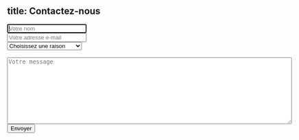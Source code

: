 title: <i class="icon icon-contact"></i>Contactez-nous
----
<form action="/back/send" enctype="application/x-www-form-urlencoded"
        method="POST">
 <div class="row">
     <div class="col-xs-8">
          <div class="form-group">
            <input type="text" class="form-control" placeholder="Votre nom" autofocus="autofocus" id="user-name" name="name" />
          </div>
          <div class="form-group">
            <input type="email" class="form-control" placeholder="Votre adresse e-mail" id="user-email" name="email" />
          </div>
          <div class="form-group">
            <select class="form-control" id="reason" name="reason">
                <option>Choisissez une raison</option>
                <option value="Question technique">Question technique</option>
                <option value="Question data">Question sur les données</option>
                <option value="Autre">Autre</option>
            </select>
          </div>
      </div>
      <div class="col-xs-4">&nbsp;</div>
  </div>
  <div class="row">
      <div class="col-xs-12">
          <div class="form-group">
            <textarea name="content" id="content" placeholder="Votre message" class="form-control" rows="10" cols="80"></textarea>
          </div>
      </div>
  </div>
  <button type="submit" class="btn btn-default">Envoyer</button>
</form>